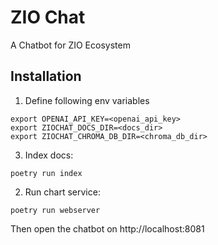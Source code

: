 # ZIO Chat

A Chatbot for ZIO Ecosystem

## Installation

1. Define following env variables

```shell
export OPENAI_API_KEY=<openai_api_key>
export ZIOCHAT_DOCS_DIR=<docs_dir>
export ZIOCHAT_CHROMA_DB_DIR=<chroma_db_dir>
```

3. Index docs:

```shell
poetry run index
```

2. Run chart service:

```shell
poetry run webserver
```

Then open the chatbot on http://localhost:8081